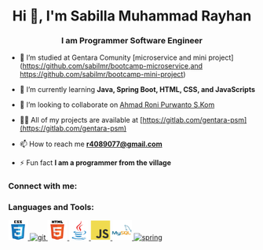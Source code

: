 <h1 align="center">Hi 👋, I'm Sabilla Muhammad Rayhan</h1>
<h3 align="center">I am Programmer Software Engineer</h3>

- 🔭 I’m studied at Gentara Comunity [microservice and mini project](https://github.com/sabilmr/bootcamp-microservice,and https://github.com/sabilmr/bootcamp-mini-project)

- 🌱 I’m currently learning **Java, Spring Boot, HTML, CSS, and JavaScripts**

- 👯 I’m looking to collaborate on [Ahmad Roni Purwanto S.Kom](https://github.com/aronipurwanto)

- 👨‍💻 All of my projects are available at [https://gitlab.com/gentara-psm](https://gitlab.com/gentara-psm)

- 📫 How to reach me **r4089077@gmail.com**

- ⚡ Fun fact **I am a programmer from the village**

<h3 align="left">Connect with me:</h3>
<p align="left">
</p>

<h3 align="left">Languages and Tools:</h3>
<p align="left"> <a href="https://www.w3schools.com/css/" target="_blank" rel="noreferrer"> <img src="https://raw.githubusercontent.com/devicons/devicon/master/icons/css3/css3-original-wordmark.svg" alt="css3" width="40" height="40"/> </a> <a href="https://git-scm.com/" target="_blank" rel="noreferrer"> <img src="https://www.vectorlogo.zone/logos/git-scm/git-scm-icon.svg" alt="git" width="40" height="40"/> </a> <a href="https://www.w3.org/html/" target="_blank" rel="noreferrer"> <img src="https://raw.githubusercontent.com/devicons/devicon/master/icons/html5/html5-original-wordmark.svg" alt="html5" width="40" height="40"/> </a> <a href="https://www.java.com" target="_blank" rel="noreferrer"> <img src="https://raw.githubusercontent.com/devicons/devicon/master/icons/java/java-original.svg" alt="java" width="40" height="40"/> </a> <a href="https://developer.mozilla.org/en-US/docs/Web/JavaScript" target="_blank" rel="noreferrer"> <img src="https://raw.githubusercontent.com/devicons/devicon/master/icons/javascript/javascript-original.svg" alt="javascript" width="40" height="40"/> </a> <a href="https://www.mysql.com/" target="_blank" rel="noreferrer"> <img src="https://raw.githubusercontent.com/devicons/devicon/master/icons/mysql/mysql-original-wordmark.svg" alt="mysql" width="40" height="40"/> </a> <a href="https://spring.io/" target="_blank" rel="noreferrer"> <img src="https://www.vectorlogo.zone/logos/springio/springio-icon.svg" alt="spring" width="40" height="40"/> </a> </p>

